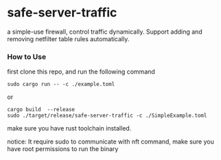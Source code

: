 # safe-server-traffic 

a simple-use  firewall, control   traffic dynamically.  Support adding and removing netfilter table  rules  automatically. 

### How to Use 

first  clone this repo, and run the following command   
```
sudo cargo run -- -c ./example.toml 
```

or 

```
cargo build  --release 
sudo ./target/release/safe-server-traffic -c ./SimpleExample.toml
```

make sure you have rust toolchain installed.

notice: It require sudo   to communicate  with nft command, make sure you have root permissions to run    the binary 